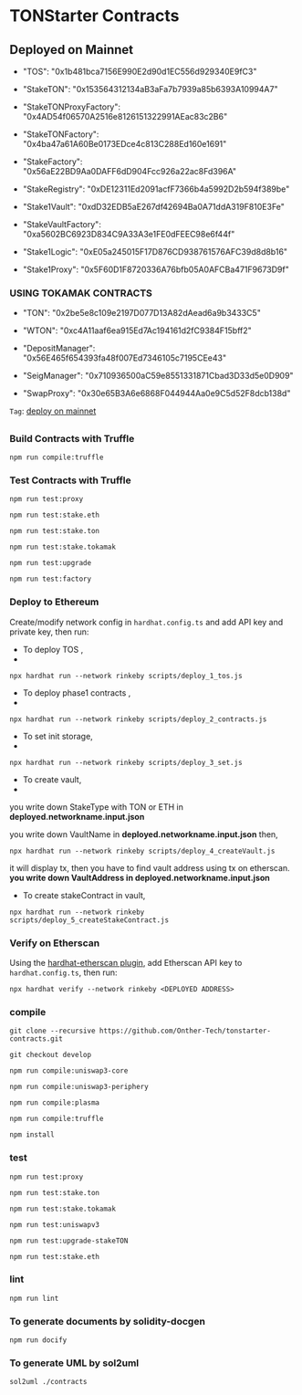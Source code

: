 # TONStarter Contracts


## Deployed on Mainnet

* "TOS": "0x1b481bca7156E990E2d90d1EC556d929340E9fC3"

* "StakeTON": "0x153564312134aB3aFa7b7939a85b6393A10994A7"

* "StakeTONProxyFactory": "0x4AD54f06570A2516e8126151322991AEac83c2B6"

* "StakeTONFactory": "0x4ba47a61A60Be0173EDce4c813C288Ed160e1691"

* "StakeFactory": "0x56aE22BD9Aa0DAFF6dD904Fcc926a22ac8Fd396A"

* "StakeRegistry": "0xDE12311Ed2091acfF7366b4a5992D2b594f389be"

* "Stake1Vault": "0xdD32EDB5aE267df42694Ba0A71ddA319F810E3Fe"

* "StakeVaultFactory": "0xa5602BC6923D834C9A33A3e1FE0dFEEC98e6f44f"

* "Stake1Logic": "0xE05a245015F17D876CD938761576AFC39d8d8b16"

* "Stake1Proxy": "0x5F60D1F8720336A76bfb05A0AFCBa471F9673D9f"

### USING TOKAMAK CONTRACTS

* "TON": "0x2be5e8c109e2197D077D13A82dAead6a9b3433C5"

* "WTON": "0xc4A11aaf6ea915Ed7Ac194161d2fC9384F15bff2"

* "DepositManager": "0x56E465f654393fa48f007Ed7346105c7195CEe43"

* "SeigManager": "0x710936500aC59e8551331871Cbad3D33d5e0D909"

* "SwapProxy": "0x30e65B3A6e6868F044944Aa0e9C5d52F8dcb138d"

`Tag`: [deploy on mainnet](https://github.com/Onther-Tech/ico20-contracts/commit/f8d474a27cd33a0b17e34d04c81fd03e138d43e8)


##

### Build Contracts with Truffle

`npm run compile:truffle`


### Test Contracts with Truffle

`npm run test:proxy`

`npm run test:stake.eth`

`npm run test:stake.ton`

`npm run test:stake.tokamak`

`npm run test:upgrade`

`npm run test:factory`

### Deploy to Ethereum

Create/modify network config in `hardhat.config.ts` and add API key and private key, then run:

* To deploy TOS ,
*
`npx hardhat run --network rinkeby scripts/deploy_1_tos.js`

* To deploy phase1 contracts ,
*
`npx hardhat run --network rinkeby scripts/deploy_2_contracts.js`

* To set init storage,
*
`npx hardhat run --network rinkeby scripts/deploy_3_set.js`

* To create vault,
*
you write down StakeType with TON or ETH in **deployed.networkname.input.json**

you write down VaultName in **deployed.networkname.input.json**
then,

`npx hardhat run --network rinkeby scripts/deploy_4_createVault.js`


it will display tx, then you have to find vault address using tx on etherscan.
**you write down VaultAddress in deployed.networkname.input.json**


* To create stakeContract in vault,

`npx hardhat run --network rinkeby scripts/deploy_5_createStakeContract.js`


### Verify on Etherscan

Using the [hardhat-etherscan plugin](https://hardhat.org/plugins/nomiclabs-hardhat-etherscan.html), add Etherscan API key to `hardhat.config.ts`, then run:

`npx hardhat verify --network rinkeby <DEPLOYED ADDRESS>`

### compile
`git clone --recursive https://github.com/Onther-Tech/tonstarter-contracts.git`

`git checkout develop`

`npm run compile:uniswap3-core`

`npm run compile:uniswap3-periphery`

`npm run compile:plasma`

`npm run compile:truffle`

`npm install`


### test
`npm run test:proxy`

`npm run test:stake.ton`

`npm run test:stake.tokamak`

`npm run test:uniswapv3`

`npm run test:upgrade-stakeTON`

`npm run test:stake.eth`



### lint
`npm run lint`

### To generate documents by solidity-docgen
`npm run docify`


### To generate UML by sol2uml
`sol2uml ./contracts`

